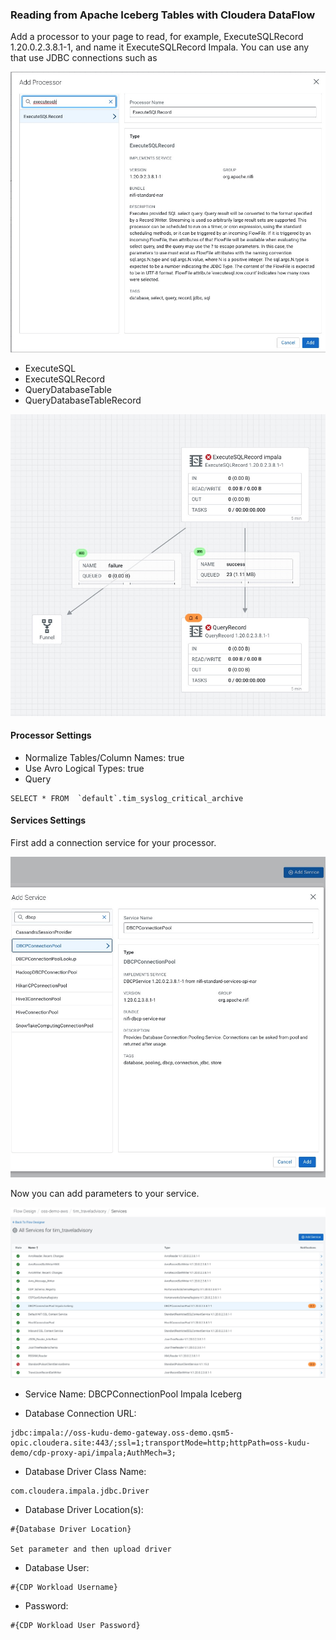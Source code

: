### Reading from Apache Iceberg Tables with Cloudera DataFlow

Add a processor to your page to read, for example, ExecuteSQLRecord 1.20.0.2.3.8.1-1, and name it ExecuteSQLRecord Impala.  You can use any that use JDBC connections such as


![add](https://raw.githubusercontent.com/tspannhw/FLaNK-DataFlows/main/jdbc/addprocessor.jpg)


* ExecuteSQL
* ExecuteSQLRecord
* QueryDatabaseTable
* QueryDatabaseTableRecord


![example](https://raw.githubusercontent.com/tspannhw/FLaNK-DataFlows/main/jdbc/exampleflow.jpg)


#### Processor Settings

* Normalize Tables/Column Names: true
* Use Avro Logical Types: true
* Query

````
SELECT * FROM  `default`.tim_syslog_critical_archive

````

#### Services Settings

First add a connection service for your processor.

![add](https://raw.githubusercontent.com/tspannhw/FLaNK-DataFlows/main/jdbc/addservice.jpg)

Now you can add parameters to your service.

![service](https://raw.githubusercontent.com/tspannhw/FLaNK-DataFlows/main/jdbc/dbconnectionpool.jpg)

* Service Name: DBCPConnectionPool Impala Iceberg

* Database Connection URL:       

````
jdbc:impala://oss-kudu-demo-gateway.oss-demo.qsm5-opic.cloudera.site:443/;ssl=1;transportMode=http;httpPath=oss-kudu-demo/cdp-proxy-api/impala;AuthMech=3;
````

* Database Driver Class Name:    

````
com.cloudera.impala.jdbc.Driver 
````

* Database Driver Location(s):   

````
#{Database Driver Location}    

Set parameter and then upload driver
````

* Database User:                 

````
#{CDP Workload Username} 
````

* Password:                      

````
#{CDP Workload User Password} 
````
